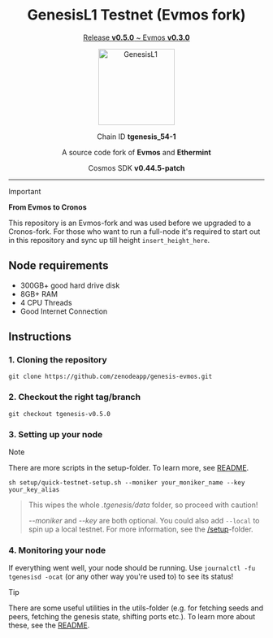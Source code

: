 <h1 align="center">
  GenesisL1 Testnet (Evmos fork)
</h1>

<p align="center">
  <ins>Release <b>v0.5.0</b> ~ Evmos <b>v0.3.0</b></ins>
</p>

<p align="center">
  <img src="https://github.com/zenodeapp/genesisL1/assets/108588903/be368fa2-a154-48a6-b04b-8eb452b02033" alt="GenesisL1" width="150" height="150"/>
</p>

<p align="center">
  Chain ID <b>tgenesis_54-1</b>
</p>

<p align="center">
   A source code fork of <b>Evmos</b> and <b>Ethermint</b>
</p>

<p align="center">
  Cosmos SDK <b>v0.44.5-patch</b>
</p>

---

> [!IMPORTANT]
> **From Evmos to Cronos**
> 
> This repository is an Evmos-fork and was used before we upgraded to a Cronos-fork. For those who want to run a full-node it's required to start out in this repository and sync up till height `insert_height_here`.

## Node requirements

- 300GB+ good hard drive disk
- 8GB+ RAM
- 4 CPU Threads
- Good Internet Connection

## Instructions

### 1. Cloning the repository

```
git clone https://github.com/zenodeapp/genesis-evmos.git
```

### 2. Checkout the right tag/branch

```
git checkout tgenesis-v0.5.0
```

### 3. Setting up your node

> [!NOTE]
> There are more scripts in the setup-folder. To learn more, see [README](setup/README.md).

```
sh setup/quick-testnet-setup.sh --moniker your_moniker_name --key your_key_alias 
```
> This wipes the whole _.tgenesis/data_ folder, so proceed with caution!
> 
> _--moniker_ and _--key_ are both optional. You could also add `--local` to spin up a local testnet. For more information, see the [\/setup](setup/)-folder.

### 4. Monitoring your node

If everything went well, your node should be running. Use `journalctl -fu tgenesisd -ocat` (or any other way you're used to) to see its status!

> [!TIP]
> There are some useful utilities in the utils-folder (e.g. for fetching seeds and peers, fetching the genesis state, shifting ports etc.). To learn more about these, see the [README](utils/README.md).

